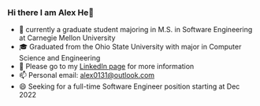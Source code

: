 ### Hi there I am Alex He👋

- 🔭 currently a graduate student majoring in M.S. in Software Engineering at Carnegie Mellon University
- 🎓 Graduated from the Ohio State University with major in Computer Science and Engineering
- 👀 Please go to my [LinkedIn page](https://www.linkedin.com/in/xinchen-he/) for more information
- 📫 Personal email: alex0131@outlook.com
- 😄 Seeking for a full-time Software Engineer position starting at Dec 2022
